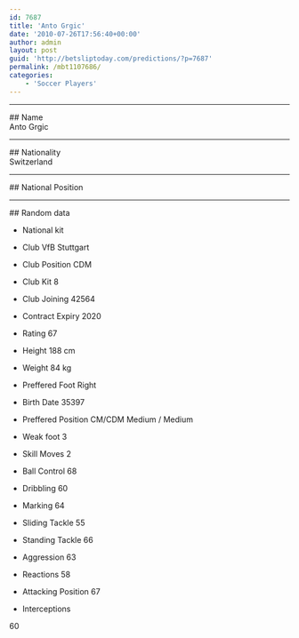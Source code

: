 ```yaml
---
id: 7687
title: 'Anto Grgic'
date: '2010-07-26T17:56:40+00:00'
author: admin
layout: post
guid: 'http://betsliptoday.com/predictions/?p=7687'
permalink: /mbt1107686/
categories:
    - 'Soccer Players'
---
```


- - - - - -

\## Name  
 Anto Grgic

- - - - - -

\## Nationality  
 Switzerland

- - - - - -

\## National Position

- - - - - -

\## Random data

- National kit
- Club
 VfB Stuttgart

- Club Position
 CDM

- Club Kit
 8

- Club Joining
 42564

- Contract Expiry
 2020

- Rating
 67

- Height
 188 cm

- Weight
 84 kg

- Preffered Foot
 Right

- Birth Date
 35397

- Preffered Position
 CM/CDM Medium / Medium

- Weak foot
 3

- Skill Moves
 2

- Ball Control
 68

- Dribbling
 60

- Marking
 64

- Sliding Tackle
 55

- Standing Tackle
 66

- Aggression
 63

- Reactions
 58

- Attacking Position
 67

- Interceptions

 60